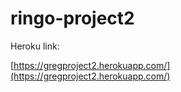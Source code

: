 # ringo-project2

Heroku link:

[https://gregproject2.herokuapp.com/](https://gregproject2.herokuapp.com/)
